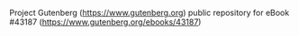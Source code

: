 Project Gutenberg (https://www.gutenberg.org) public repository for eBook #43187 (https://www.gutenberg.org/ebooks/43187)

